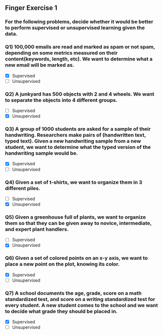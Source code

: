 ## Finger Exercise 1

### For the following problems, decide whether it would be better to perform supervised or unsupervised learning given the data.

### Q1) 100,000 emails are read and marked as spam or not spam, depending on some metrics measured on their content(keywords, length, etc). We want to determine what a new email will be marked as.
- [x] Supervised
- [ ] Unsupervised

### Q2) A junkyard has 500 objects with 2 and 4 wheels. We want to separate the objects into 4 different groups.
- [ ] Supervised
- [x] Unsupervised

### Q3) A group of 1000 students are asked for a sample of their handwriting. Researchers make pairs of (handwritten text, typed text). Given a new handwriting sample from a new student, we want to determine what the typed version of the handwriting sample would be.
- [x] Supervised
- [ ] Unsupervised

### Q4) Given a set of t-shirts, we want to organize them in 3 different piles.
- [ ] Supervised
- [x] Unsupervised

### Q5) Given a greenhouse full of plants, we want to organize them so that they can be given away to novice, intermediate, and expert plant handlers.
- [ ] Supervised
- [x] Unsupervised

### Q6) Given a set of colored points on an x-y axis, we want to place a new point on the plot, knowing its color.
- [x] Supervised
- [ ] Unsupervised

### Q7) A school documents the age, grade, score on a math standardized test, and score on a writing standardized test for every student. A new student comes to the school and we want to decide what grade they should be placed in.
- [x] Supervised
- [ ] Unsupervised
